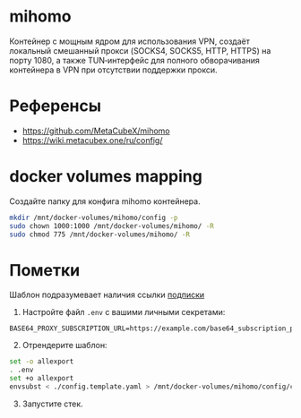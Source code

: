 # mihomo

Контейнер с мощным ядром для использования VPN, создаёт локальный смешанный прокси (SOCKS4, SOCKS5, HTTP, HTTPS) на порту 1080, а также TUN‑интерфейс для полного обворачивания контейнера в VPN при отсутствии поддержки прокси.

# Референсы

- https://github.com/MetaCubeX/mihomo
- https://wiki.metacubex.one/ru/config/

# docker volumes mapping

Создайте папку для конфига mihomo контейнера.

```bash
mkdir /mnt/docker-volumes/mihomo/config -p
sudo chown 1000:1000 /mnt/docker-volumes/mihomo/ -R
sudo chmod 775 /mnt/docker-volumes/mihomo/ -R
```

# Пометки

Шаблон подразумевает наличия ссылки [подписки](https://wiki.metacubex.one/ru/config/proxy-providers/content/#__tabbed_1_3)

1. Настройте файл `.env` с вашими личными секретами:

```env
BASE64_PROXY_SUBSCRIPTION_URL=https://example.com/base64_subscription_path/etc/etc
```

2. Отрендерите шаблон:

```bash
set -o allexport
. .env
set +o allexport
envsubst < ./config.template.yaml > /mnt/docker-volumes/mihomo/config/config.yaml
```

3. Запустите стек.